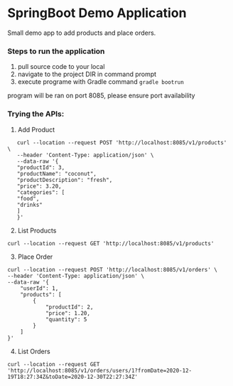 # SpringBoot Demo Application

Small demo app to add products and place orders.


### Steps to run the application

1. pull source code to your local
2. navigate to the project DIR in command prompt
3. execute programe with Gradle command `gradle bootrun`

program will be ran on port 8085, please ensure port availability


### Trying the APIs:

1. Add Product
```
   curl --location --request POST 'http://localhost:8085/v1/products' \
   --header 'Content-Type: application/json' \
   --data-raw '{
   "productId": 3,
   "productName": "coconut",
   "productDescription": "fresh",
   "price": 3.20,
   "categories": [
   "food",
   "drinks"
   ]
   }'
```

2. List Products
```
curl --location --request GET 'http://localhost:8085/v1/products'
```

3. Place Order
```
curl --location --request POST 'http://localhost:8085/v1/orders' \
--header 'Content-Type: application/json' \
--data-raw '{
    "userId": 1,
    "products": [
        {
            "productId": 2,
            "price": 1.20,
            "quantity": 5
        }
    ]
}'
```

4. List Orders
```
curl --location --request GET 'http://localhost:8085/v1/orders/users/1?fromDate=2020-12-19T18:27:34Z&toDate=2020-12-30T22:27:34Z'
```
